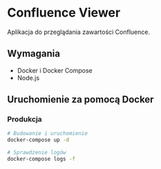 # Confluence Viewer

Aplikacja do przeglądania zawartości Confluence.

## Wymagania

- Docker i Docker Compose
- Node.js 

## Uruchomienie za pomocą Docker

### Produkcja

```bash
# Budowanie i uruchomienie
docker-compose up -d

# Sprawdzenie logów
docker-compose logs -f
```

    